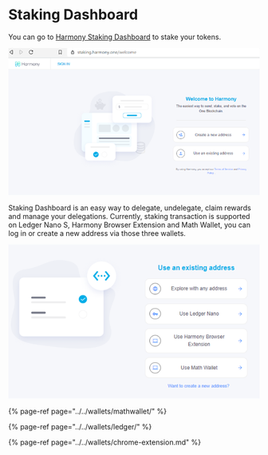 # Staking Dashboard

You can go to [Harmony Staking Dashboard](https://staking.harmony.one/welcome) to stake your tokens. 

![](../../.gitbook/assets/image%20%28125%29.png)

Staking Dashboard is an easy way to delegate, undelegate, claim rewards and manage your delegations. Currently, staking transaction is supported on Ledger Nano S, Harmony Browser Extension and Math Wallet, you can log in or create a new address via those three wallets.

![](../../.gitbook/assets/image%20%2869%29.png)

{% page-ref page="../../wallets/mathwallet/" %}

{% page-ref page="../../wallets/ledger/" %}

{% page-ref page="../../wallets/chrome-extension.md" %}



